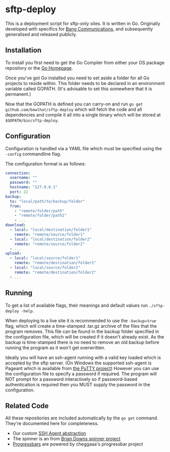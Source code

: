 # sftp-deploy

This is a deployment script for sftp-only sites. It is written in Go. Originally developed with specifics for [Bang Communications](http://www.bang-on.net/), and subsequently generalised and released publicly.

## Installation
To install you first need to get the Go Compiler from either your OS package repository or the [Go Homepage](https://golang.org/).

Once you've got Go installed you need to set aside a folder for all Go projects to reside within. This folder needs to be declared in an environment variable called GOPATH. (It's advisable to set this somewhere that it is permanent.)

Now that the GOPATH is defined you can carry-on and run `go get github.com/bowlhat/sftp-deploy` which will fetch the code and all dependencies and compile it all into a single binary which will be stored at `$GOPATH/bin/sftp-deploy`.

## Configuration
Configuration is handled via a YAML file which must be specified using the `-config` commandline flag.

The configuration format is as follows:

```yaml
connection:
  username: ""
  password: ""
  hostname: "127.0.0.1"
  port: 22
backup:
  to: "local/path/to/backup/folder"
  from:
    - "remote/folder/path"
    - "remote/folder/path2"
    - ...
download:
  - local: "local/destination/folder1"
    remote: "remote/source/folder1"
  - local: "local/destination/folder2"
    remote: "remote/source/folder2"
  - ...
upload:
  - local: "local/source/folder1"
    remote: "remote/destination/folder1"
  - local: "local/source/folder2"
    remote: "remote/destination/folder2"
  - ...
```

## Running
To get a list of available flags, their meanings and default values run `./sftp-deploy -help`.

When deploying to a live site it is recommended to use the `-backup=true` flag, which will create a time-stamped .tar.gz archive of the files that the program removes. This file can be found in the backup folder specified in the configuration file, which will be created if it doesn't already exist. As the backup is time-stamped there is no need to remove an old backup before running the program as it won't get overwritten.

Ideally you will have an ssh-agent running with a valid key loaded which is accepted by the sftp server. (On Windows the supported ssh-agent is Pageant which is available from [the PuTTY project](http://www.chiark.greenend.org.uk/~sgtatham/putty/download.html)) However you can use the configuration file to specify a password if required. The program will NOT prompt for a password interactively so if password-based authentication is required then you MUST supply the password in the configuration.

## Related Code
All these repositories are included automatically by the `go get` command. They're documented here for completeness.

- Our custom [SSH Agent abstraction](https://github.com/bowlhat/ssh-agent)
- The spinner is an from [Brian Downs spinner project](https://github.com/briandowns/spinner)
- [Progressbars](https://github.com/cheggaaa/pb) are powered by cheggaaa's progressbar project 
